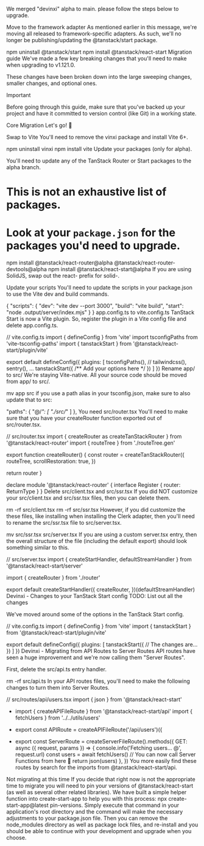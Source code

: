 We merged "devinxi" alpha to main. please follow the steps below to upgrade.

Move to the framework adapter
As mentioned earlier in this message, we're moving all released to framework-specific adapters. As such, we'll no longer be publishing/updating the @tanstack/start package.

npm uninstall @tanstack/start
npm install @tanstack/react-start
Migration guide
We've made a few key breaking changes that you'll need to make when upgrading
to v1.121.0.

These changes have been broken down into the large sweeping changes, smaller changes,
and optional ones.

Important

Before going through this guide, make sure that you've backed up your project and have it
committed to version control (like Git) in a working state.

Core Migration
Let's go! 🚅

Swap to Vite
You'll need to remove the vinxi package and install Vite 6+.

npm uninstall vinxi
npm install vite
Update your packages (only for alpha).

You'll need to update any of the TanStack Router or Start packages to the alpha branch.

# This is not an exhaustive list of packages.
# Look at your `package.json` for the packages you'd need to upgrade.
npm install @tanstack/react-router@alpha @tanstack/react-router-devtools@alpha
npm install @tanstack/react-start@alpha
If you are using SolidJS, swap out the react- prefix for solid-.

Update your scripts
You'll need to update the scripts in your package.json to use the Vite dev and build commands.

{
  "scripts": {
    "dev": "vite dev --port 3000",
    "build": "vite build",
    "start": "node .output/server/index.mjs"
  }
}
app.config.ts to vite.config.ts
TanStack Start is now a Vite plugin. So, register the plugin in a Vite config file and delete app.config.ts.

// vite.config.ts
import { defineConfig } from 'vite'
import tsconfigPaths from 'vite-tsconfig-paths'
import { tanstackStart } from '@tanstack/react-start/plugin/vite'

export default defineConfig({
  plugins: [
    tsconfigPaths(),
    // tailwindcss(), sentry(), ...
    tanstackStart({ /** Add your options here */ })
  ]
})
Rename app/ to src/
We're staying Vite-native. All your source code should be moved from app/ to src/.

mv app src
if you use a path alias in your tsconfig.json, make sure to also update that to src:

 "paths": {
      "@/*": [
        "./src/*"
      ]
    },
You need src/router.tsx
You'll need to make sure that you have your createRouter function
exported out of src/router.tsx.

// src/router.tsx
import { createRouter as createTanStackRouter } from '@tanstack/react-router'
import { routeTree } from './routeTree.gen'

export function createRouter() {
  const router = createTanStackRouter({
    routeTree,
    scrollRestoration: true,
  })

  return router
}

declare module '@tanstack/react-router' {
  interface Register {
    router: ReturnType<typeof createRouter>
  }
}
Delete src/client.tsx and src/ssr.tsx
If you did NOT customize your src/client.tsx and src/ssr.tsx files, then you can delete them.

rm -rf src/client.tsx
rm -rf src/ssr.tsx
However, if you did customize the these files, like installing when installing the Clerk adapter,
then you'll need to rename the src/ssr.tsx file to src/server.tsx.

mv src/ssr.tsx src/server.tsx
If you are using a custom server.tsx entry, then the overall structure of the file (including
the default export) should look something similar to this.

// src/server.tsx
import { createStartHandler, defaultStreamHandler } from '@tanstack/react-start/server'

import { createRouter } from './router'

export default createStartHandler({
  createRouter,
})(defaultStreamHandler)
Devinxi - Changes to your TanStack Start config
TODO: List out all the changes

We've moved around some of the options in the TanStack Start config.

// vite.config.ts
import { defineConfig } from 'vite'
import { tanstackStart } from '@tanstack/react-start/plugin/vite'

export default defineConfig({
  plugins: [
    tanstackStart({ 
	    // The changes are...
	  })
  ]
})
Devinxi - Migrating from API Routes to Server Routes
API routes have seen a huge improvement and we're now calling them "Server Routes".

First, delete the src/api.ts entry handler.

rm -rf src/api.ts
In your API routes files, you'll need to make the following changes to turn them into Server Routes.

// src/routes/api/users.tsx
import { json } from '@tanstack/react-start'
- import { createAPIFileRoute } from '@tanstack/react-start/api'
import { fetchUsers } from '../../utils/users'

- export const APIRoute = createAPIFileRoute('/api/users')({
+ export const ServerRoute = createServerFileRoute().methods({
  GET: async ({ request, params }) => {
    console.info('Fetching users... @', request.url)
    const users = await fetchUsers()
    // You can now call Server Functions from here 🥳
    return json(users)
  },
})
You more easily find these routes by search for the imports from @tanstack/react-start/api.

Not migrating at this time
If you decide that right now is not the appropriate time to migrate you will need to pin your versions of @tanstack/react-start (as well as several other related libraries). We have built a simple helper function into create-start-app to help you with this process: npx create-start-app@latest pin-versions. Simply execute that command in your application's root directory and the command will make the necessary adjustments to your package.json file. Then you can remove the node_modules directory as well as package lock files, and re-install and you should be able to continue with your development and upgrade when you choose.